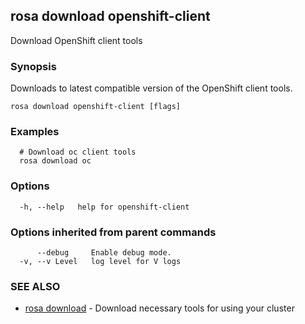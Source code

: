 ## rosa download openshift-client

Download OpenShift client tools

### Synopsis

Downloads to latest compatible version of the OpenShift client tools.

```
rosa download openshift-client [flags]
```

### Examples

```
  # Download oc client tools
  rosa download oc
```

### Options

```
  -h, --help   help for openshift-client
```

### Options inherited from parent commands

```
      --debug     Enable debug mode.
  -v, --v Level   log level for V logs
```

### SEE ALSO

* [rosa download](rosa_download.md)	 - Download necessary tools for using your cluster

